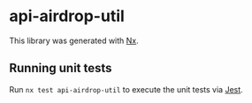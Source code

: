 # api-airdrop-util

This library was generated with [Nx](https://nx.dev).

## Running unit tests

Run `nx test api-airdrop-util` to execute the unit tests via [Jest](https://jestjs.io).
